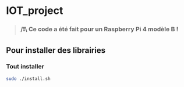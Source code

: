 # IOT_project

> ### /❗\ Ce code a été fait pour un __Raspberry Pi 4 modèle B__ !

## Pour installer des librairies

<!-- ### Créer un environnement python
```bash
python3 -m venv --system-site-packages env
``` -->
<!-- 
### Activer l'environnement
```bash
source env/bin/activate
```

### Installer les librairies 
```bash
pip install -r ./requirements.txt
``` -->

### Tout installer

```bash
sudo ./install.sh
```

<!-- cd IOT_project/ && source env/bin/activate && cd objects/Displayer/ -->